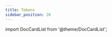 ```yaml
---
title: Tokens
sidebar_position: 20
---
```


import DocCardList from '@theme/DocCardList';

<DocCardList />